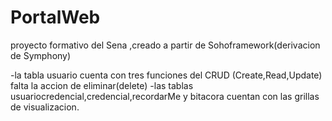 PortalWeb
=============

proyecto formativo del Sena ,creado a partir de Sohoframework(derivacion de Symphony)

-la tabla usuario cuenta con tres funciones del CRUD (Create,Read,Update) falta la accion de eliminar(delete)
-las tablas usuariocredencial,credencial,recordarMe y bitacora cuentan con las grillas de visualizacion.